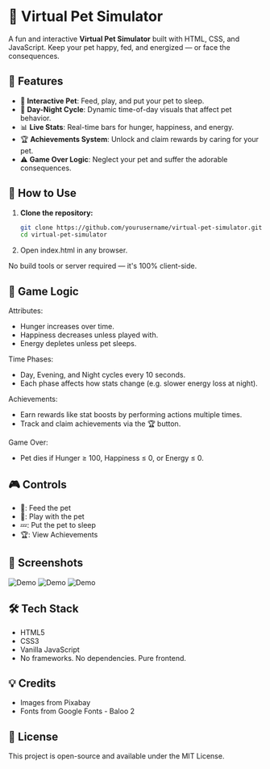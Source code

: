# 🐶 Virtual Pet Simulator

A fun and interactive **Virtual Pet Simulator** built with HTML, CSS, and JavaScript. Keep your pet happy, fed, and energized — or face the consequences.


## 🌟 Features

- 🐾 **Interactive Pet**: Feed, play, and put your pet to sleep.
- 🎨 **Day-Night Cycle**: Dynamic time-of-day visuals that affect pet behavior.
- 📊 **Live Stats**: Real-time bars for hunger, happiness, and energy.
- 🏆 **Achievements System**: Unlock and claim rewards by caring for your pet.
- ⚠️ **Game Over Logic**: Neglect your pet and suffer the adorable consequences.



## 🚀 How to Use

1. **Clone the repository:**

   ```bash
   git clone https://github.com/yourusername/virtual-pet-simulator.git
   cd virtual-pet-simulator
2. Open index.html in any browser.

No build tools or server required — it's 100% client-side.

## 🧠 Game Logic
Attributes:
- Hunger increases over time.
- Happiness decreases unless played with.
- Energy depletes unless pet sleeps.

Time Phases:
- Day, Evening, and Night cycles every 10 seconds.
- Each phase affects how stats change (e.g. slower energy loss at night).

Achievements:
- Earn rewards like stat boosts by performing actions multiple times.
- Track and claim achievements via the 🏆 button.

Game Over:
- Pet dies if Hunger ≥ 100, Happiness ≤ 0, or Energy ≤ 0.

## 🎮 Controls

- 🍗:	Feed the pet
- 🎾:	Play with the pet
- 💤:	Put the pet to sleep
- 🏆:	View Achievements

## 📸 Screenshots
![Demo](./Images/ss1.png)
![Demo](./Images/ss2.png)
![Demo](./Images/ss3.png)

## 🛠 Tech Stack
- HTML5
- CSS3
- Vanilla JavaScript
- No frameworks. No dependencies. Pure frontend.

## 💡 Credits
- Images from Pixabay
- Fonts from Google Fonts - Baloo 2

## 📜 License
This project is open-source and available under the MIT License.
